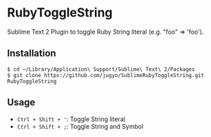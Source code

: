 RubyToggleString
========

Sublime Text 2 Plugin to toggle Ruby String literal (e.g. "foo" => 'foo').

## Installation

```
$ cd ~/Library/Application\ Support/Sublime\ Text\ 2/Packages
$ git clone https://github.com/jugyo/SublimeRubyToggleString.git RubyToggleString
```

## Usage

* `Ctrl + Shift + '`: Toggle String literal
* `Ctrl + Shift + ;`: Toggle String and Symbol
